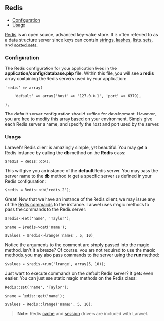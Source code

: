 ## Redis

- [Configuration](#config)
- [Usage](#usage)

[Redis](http://redis.io) is an open source, advanced key-value store. It is often referred to as a data structure server since keys can contain [strings](http://redis.io/topics/data-types#strings), [hashes](http://redis.io/topics/data-types#hashes), [lists](http://redis.io/topics/data-types#lists), [sets](http://redis.io/topics/data-types#sets), and [sorted sets](http://redis.io/topics/data-types#sorted-sets).

<a name="config"></a>
### Configuration

The Redis configuration for your application lives in the **application/config/database.php** file. Within this file, you will see a **redis** array containing the Redis servers used by your application:

	'redis' => array(

		'default' => array('host' => '127.0.0.1', 'port' => 6379),

	),

The default server configuration should suffice for development. However, you are free to modify this array based on your environment. Simply give each Redis server a name, and specify the host and port used by the server.

<a name="usage"></a>
### Usage

Laravel's Redis client is amazingly simple, yet beautiful. You may get a Redis instance by calling the **db** method on the **Redis** class:

	$redis = Redis::db();

This will give you an instance of the **default** Redis server. You may pass the server name to the **db** method to get a specific server as defined in your Redis configuration:

	$redis = Redis::db('redis_2');

Great! Now that we have an instance of the Redis client, we may issue any of the [Redis commands](http://redis.io/commands) to the instance. Laravel uses magic methods to pass the commands to the Redis server:

	$redis->set('name', 'Taylor');

	$name = $redis->get('name');

	$values = $redis->lrange('names', 5, 10);

Notice the arguments to the comment are simply passed into the magic method. Isn't it a breeze? Of course, you are not required to use the magic methods, you may also pass commands to the server using the **run** method:

	$values = $redis->run('lrange', array(5, 10));

Just want to execute commands on the default Redis server? It gets even easier. You can just use static magic methods on the Redis class:

	Redis::set('name', 'Taylor');

	$name = Redis::get('name');

	$values = Redis::lrange('names', 5, 10);

> **Note:** Redis [cache](/docs/public/cache/config#redis) and [session](/docs/public/session/config#redis) drivers are included with Laravel.
